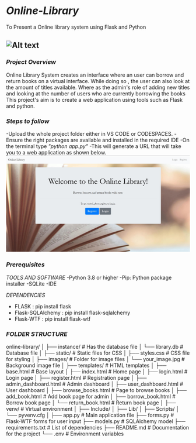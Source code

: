 # *Online-Library*
To Present a Online library system using Flask and Python

![Alt text](lib.jpg)
---

### *Project Overview*

Online Library System creates an interface where an user can borrow and return books on a virtual interface. While doing so , the user can also look at the amount of titles available. Where as the admin's role of adding new titles and looking at the number of users who are currently borrowing the books This project's aim is to create a web application using tools such as Flask and python. 


### *Steps to follow*

-Upload the whole project folder either in VS CODE or CODESPACES.
-Ensure the right packages are available and installed in the required IDE
-On the terminal type *"python app.py"* 
-This will generate a URL that will take you to a web application as shown below.
![Alt text](open1.jpg)

### *Prerequisites*

*TOOLS AND SOFTWARE*
-Python 3.8 or higher
-Pip: Python package installer
-SQLite
-IDE

*DEPENDENCIES*
- FLASK : pip install flask
- Flask-SQLAlchemy : pip install flask-sqlalchemy
- Flask-WTF : pip install flask-wtf


### *FOLDER STRUCTURE*


online-library/
│
├── instance/                  # Has the database file
│   └── library.db             # Database file
│
├── static/                    # Static files for CSS
│   ├── styles.css             # CSS file for styling
│   ├── images/                # Folder for image files
│       └── your_image.jpg     # Background image file
│
├── templates/                 # HTML templates
│   ├── base.html              # Base layout
│   ├── index.html             # Home page
│   ├── login.html             # Login page
│   ├── register.html          # Registration page
│   ├── admin_dashboard.html   # Admin dashboard
│   ├── user_dashboard.html    # User dashboard
│   ├── browse_books.html      # Page to browse books
│   ├── add_book.html          # Add book page for admin
│   ├── borrow_book.html       # Borrow book page
│   └── return_book.html       # Return book page
│
├── venv/                      # Virtual environment
│   ├── Include/
│   ├── Lib/
│   ├── Scripts/
│   └── pyvenv.cfg
│
├── app.py                     # Main application file
├── forms.py                   # Flask-WTF forms for user input
├── models.py                  # SQLAlchemy model
├── requirements.txt           # List of dependencies
├── README.md                  # Documentation for the project
└── .env                       # Environment variables
